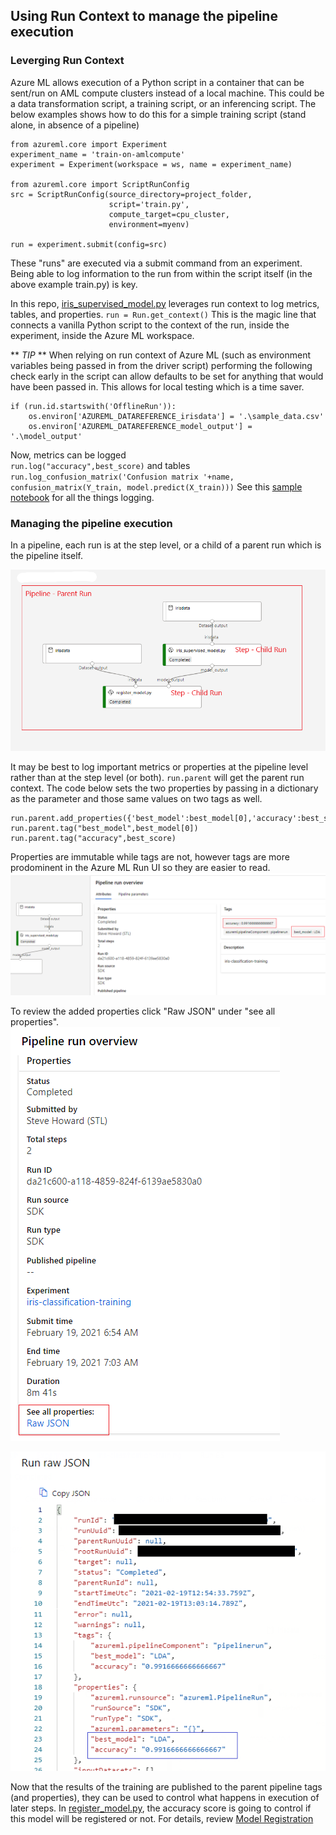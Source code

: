## Using Run Context to manage the pipeline execution

### Leverging Run Context

Azure ML allows execution of a Python script in a container that can be sent/run on AML compute clusters instead of a local machine. This could be a data transformation script, a training script, or an inferencing script. The below examples shows how to do this for a simple training script (stand alone, in absence of a pipeline) 

```
from azureml.core import Experiment
experiment_name = 'train-on-amlcompute'
experiment = Experiment(workspace = ws, name = experiment_name)

from azureml.core import ScriptRunConfig
src = ScriptRunConfig(source_directory=project_folder, 
                      script='train.py', 
                      compute_target=cpu_cluster, 
                      environment=myenv)
 
run = experiment.submit(config=src)
```

These "runs" are executed via a submit command from an experiment. Being able to log information to the run from within the script itself (in the above example train.py) is key. 

In this repo, [iris_supervised_model.py](/azureml/iris_supervised_model.py) leverages run context to log metrics, tables, and properties. 
`run = Run.get_context()`
This is the magic line that connects a vanilla Python script to the context of the run, inside the experiment, inside the Azure ML workspace. 

** *TIP* ** When relying on run context of Azure ML (such as environment variables being passed in from the driver script) performing the following check early in the script can allow defaults to be set for anything that would have been passed in. This allows for local testing which is a time saver.
```
if (run.id.startswith('OfflineRun')):
	os.environ['AZUREML_DATAREFERENCE_irisdata'] = '.\sample_data.csv'
	os.environ['AZUREML_DATAREFERENCE_model_output'] = '.\model_output'
```

Now, metrics can be logged<br/>
`run.log("accuracy",best_score)`
and tables<br/>
`run.log_confusion_matrix('Confusion matrix '+name, confusion_matrix(Y_train, model.predict(X_train)))`
See this [sample notebook](https://github.com/Azure/MachineLearningNotebooks/blob/master/how-to-use-azureml/track-and-monitor-experiments/logging-api/logging-api.ipynb) for all the things logging.


### Managing the pipeline execution
In a pipeline, each run is at the step level, or a child of a parent run which is the pipeline itself. 

![Pipeline Parent Child](/docs/images/pipeline_parent_child_image.png)

It may be best to log important metrics or properties at the pipeline level rather than at the step level (or both). `run.parent` will get the parent run context. The code below sets the two properties by passing in a dictionary as the parameter and those same values on two tags as well.

```
run.parent.add_properties({'best_model':best_model[0],'accuracy':best_score})
run.parent.tag("best_model",best_model[0])
run.parent.tag("accuracy",best_score)
```

Properties are immutable while tags are not, however tags are more prodominent in the Azure ML Run UI so they are easier to read. 
![tags](/docs/images/tags_image.PNG)

To review the added properties click "Raw JSON" under "see all properties".
![see all properties](/docs/images/see_all_properties_image.png)

![properties](/docs/images/properties_image.png)

Now that the results of the training are published to the parent pipeline tags (and properties), they can be used to control what happens in execution of later steps. In [register_model.py](/azureml/register_model.py), the accuracy score is going to control if this model will be registered or not. For details, review [Model Registration](/docs/model_registration.md)


